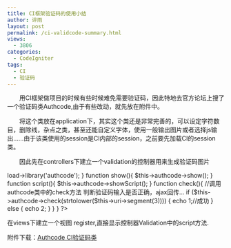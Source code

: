 ```yaml
---
title: CI框架验证码的使用小结
author: 谇雨
layout: post
permalink: /ci-validcode-summary.html
views:
  - 3806
categories:
  - CodeIgniter
tags:
  - CI
  - 验证码
---
```

<p style="text-indent: 2em;">
  用CI框架做项目的时候有些时候难免需要验证码，因此特地去官方论坛上搜了一个验证码类Authcode,由于有些改动，就先放在附件中。
</p>

<p style="text-indent: 2em;">
  将这个类放在application下，其实这个类还是非常完善的，可以设定字符数目，删除线，杂点之类，甚至还能自定义字体，使用一般输出图片或者选择js输出&#8230;&#8230;由于该类使用的session是CI内部的session，之前要先加载CI的session类。
</p>

<p style="text-indent: 2em;">
  因此先在controllers下建立一个validation的控制器用来生成验证码图片
</p>

<!--more-->

<?php
class Validation extends Controller{
	function __construct(){
		parent::Controller();
		//加载验证码类
		$this->load->library('authcode');
	}
	function show(){
		$this->authcode->show();
	}
	function script(){
		$this->authcode->showScript();
	}
	function check(){
		//调用authcode类中的check方法 判断验证码输入是否正确，ajax回传...
		if ($this->authcode->check(strtolower($this->uri->segment(3)))) {
			echo 1;//成功
		} else {
			echo 2;
		}
	}
}
?>

在views下建立一个视图 register,直接显示控制器Validation中的script方法.

<script type="text/javascript" src="<?=site_url('validation/script')?>"></script>

附件下载：[Authcode CI验证码类][1]

 [1]: http://crackedzone.com/blog/wp-content/uploads/2010/10/libraries.zip